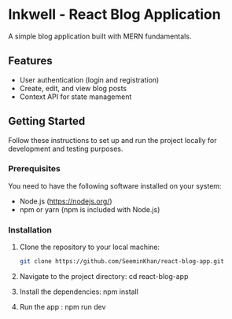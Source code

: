 # Inkwell - React Blog Application

A simple blog application built with MERN fundamentals.

## Features

- User authentication (login and registration)
- Create, edit, and view blog posts
- Context API for state management

## Getting Started

Follow these instructions to set up and run the project locally for development and testing purposes.

### Prerequisites

You need to have the following software installed on your system:

- Node.js (https://nodejs.org/)
- npm or yarn (npm is included with Node.js)

### Installation

1. Clone the repository to your local machine:

   ```bash
   git clone https://github.com/SeeminKhan/react-blog-app.git
   
2. Navigate to the project directory:
   cd react-blog-app
3. Install the dependencies:
   npm install
4. Run the app :
   npm run dev
